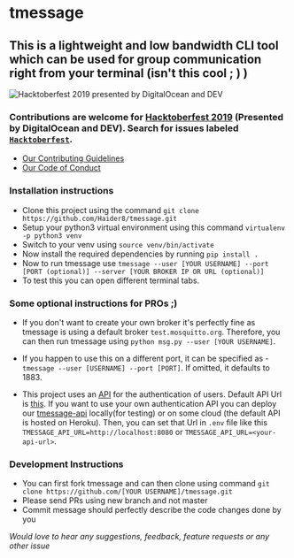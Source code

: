 # tmessage
## This is a lightweight and low bandwidth CLI tool which can be used for group communication right from your terminal (isn't this cool ; ) )


![Hacktoberfest 2019 presented by DigitalOcean and DEV](https://hacktoberfest.digitalocean.com/assets/logo-hf19-header-8245176fe235ab5d942c7580778a914110fa06a23c3d55bf40e2d061809d8785.svg)
### Contributions are welcome for [Hacktoberfest 2019](https://hacktoberfest.digitalocean.com/) (Presented by DigitalOcean and DEV). Search for issues labeled [`Hacktoberfest`](https://github.com/Haider8/tmessage/issues?q=is%3Aopen+is%3Aissue+label%3AHacktoberfest).

* [Our Contributing Guidelines](https://github.com/Haider8/tmessage/blob/master/CONTRIBUTING.md)
* [Our Code of Conduct](https://github.com/Haider8/tmessage/blob/master/CODE_OF_CONDUCT.md)

### Installation instructions

* Clone this project using the command ```git clone https://github.com/Haider8/tmessage.git```
* Setup your python3 virtual environment using this command ```virtualenv -p python3 venv```
* Switch to your venv using ```source venv/bin/activate```
* Now install the required dependencies by running ```pip install .```
* Now to run tmessage use ```tmessage --user [YOUR USERNAME] --port [PORT (optional)] --server [YOUR BROKER IP OR URL (optional)]```
* To test this you can open different terminal tabs.

### Some optional instructions for PROs ;)
* If you don't want to create your own broker it's perfectly fine as tmessage is using a default broker ```test.mosquitto.org```. Therefore, you can then run tmessage using ```python msg.py --user [YOUR USERNAME]```.

* If you happen to use this on a different port, it can be specified as - 
```tmessage --user [USERNAME] --port [PORT]```. If omitted, it defaults to 1883.

* This project uses an [API](https://github.com/Haider8/tmessage-api) for the authentication of users. Default API Url is [this](https://peaceful-waters-15584.herokuapp.com). If you want to use your own authentication API you can deploy our [tmessage-api](https://github.com/Haider8/tmessage-api) locally(for testing) or on some cloud (the default API is hosted on Heroku). Then, you can set that Url in `.env` file like this `TMESSAGE_API_URL=http://localhost:8080` or `TMESSAGE_API_URL=<your-api-url>`.


### Development Instructions

* You can first fork tmessage and can then clone using command ```git clone https://github.com/[YOUR USERNAME]/tmessage.git```
* Please send PRs using new branch and not master
* Commit message should perfectly describe the code changes done by you

*Would love to hear any suggestions, feedback, feature requests or any other issue*
